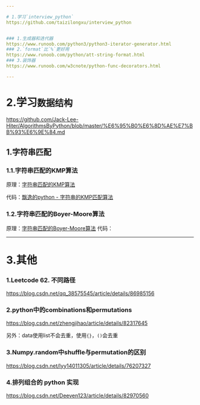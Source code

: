 ```yaml
---

# 1.学习`interview_python`
https://github.com/taizilongxu/interview_python


### 1.生成器和迭代器
https://www.runoob.com/python3/python3-iterator-generator.html
### 2.`format`比`%`更好用
https://www.runoob.com/python/att-string-format.html
### 3.装饰器
https://www.runoob.com/w3cnote/python-func-decorators.html

---
```


# 2.学习`数据结构`


https://github.com/Jack-Lee-Hiter/AlgorithmsByPython/blob/master/%E6%95%B0%E6%8D%AE%E7%BB%93%E6%9E%84.md


## 1.字符串匹配
### 1.1.字符串匹配的KMP算法
原理：[字符串匹配的KMP算法](http://www.ruanyifeng.com/blog/2013/05/Knuth–Morris–Pratt_algorithm.html)

代码：[飘逸的python - 字符串的KMP匹配算法](https://blog.csdn.net/handsomekang/article/details/40978213)
### 1.2.字符串匹配的Boyer-Moore算法
原理：[字符串匹配的Boyer-Moore算法](http://www.ruanyifeng.com/blog/2013/05/boyer-moore_string_search_algorithm.html)
代码：[]()

---

# 3.其他
### 1.Leetcode 62. 不同路径
https://blog.csdn.net/qq_38575545/article/details/86985156

### 2.python中的combinations和permutations
https://blog.csdn.net/zhengjihao/article/details/82317645

另外：data使用list不会去重，使用`{}`，`()`会去重
### 3.Numpy.random中shuffle与permutation的区别
https://blog.csdn.net/lyy14011305/article/details/76207327

### 4.排列组合的 python 实现
https://blog.csdn.net/Deeven123/article/details/82970560
